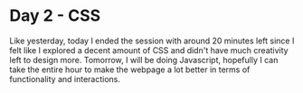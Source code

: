 # Day 2 - CSS

Like yesterday, today I ended the session with around 20 minutes left since I felt like I explored a decent amount of CSS and didn't have much creativity left to
design more. Tomorrow, I will be doing Javascript, hopefully I can take the entire hour to make the webpage a lot better in terms of functionality and interactions.
